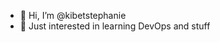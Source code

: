 - 👋 Hi, I’m @kibetstephanie
- 👀 Just interested in learning DevOps and stuff

<!---
kibetstephanie/kibetstephanie is a ✨ special ✨ repository because its `README.md` (this file) appears on your GitHub profile.
You can click the Preview link to take a look at your changes.
--->
